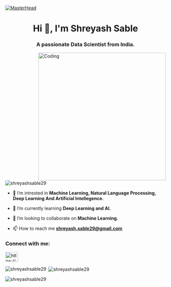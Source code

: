 [![MasterHead](https://media.istockphoto.com/id/1349561701/video/4k-data-science-animated-tag-word-cloud-text-design-animation-seamless-loop.jpg?s=640x640&k=20&c=ynREPerZ-1ScYbVIFXq4eG5tq-mp343rAzwoQoRlhe0=)](https://github.com/ShreyashSable29/ShreyashSable29)
<h1 align="center">Hi 👋, I'm Shreyash Sable</h1>
<h3 align="center">A passionate Data Scientist from India.</h3>
<img align="right" alt="Coding" width="400" src="https://assets.datacamp.com/production/repositories/5666/datasets/62557716a414641e7eb67b99720b9b9320e43e60/ds.png">

<p align="left"> <img src="https://komarev.com/ghpvc/?username=shreyashsable29&label=Profile%20views&color=0e75b6&style=flat" alt="shreyashsable29" /> </p>

- 🔭 I’m intrested in **Machine Learning, Natural Language Processing, Deep Learning And Artificial Intellegence.**

- 🌱 I’m currently learning **Deep Learning and AI.**

- 👯 I’m looking to collaborate on **Machine Learning.**

- 📫 How to reach me **shreyash.sable29@gmail.com**

<h3 align="left">Connect with me:</h3>
<p align="left">
<a href="https://linkedin.com/in/https://www.linkedin.com/in/shreyash-sable/" target="blank"><img align="center" src="https://raw.githubusercontent.com/rahuldkjain/github-profile-readme-generator/master/src/images/icons/Social/linked-in-alt.svg" alt="https://www.linkedin.com/in/shreyash-sable/" height="30" width="40" /></a>
</p>

<p><img align="left" src="https://github-readme-stats.vercel.app/api/top-langs?username=shreyashsable29&show_icons=true&locale=en&layout=compact" alt="shreyashsable29" /></p>

<p>&nbsp;<img align="center" src="https://github-readme-stats.vercel.app/api?username=shreyashsable29&show_icons=true&locale=en" alt="shreyashsable29" /></p>

<p><img align="center" src="https://github-readme-streak-stats.herokuapp.com/?user=shreyashsable29&" alt="shreyashsable29" /></p>
